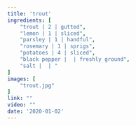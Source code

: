 ```yaml
---
title: 'trout'
ingredients: [
    "trout | 2 | gutted",
    "lemon | 1 | sliced",
    "parsley | 1 | handful",
    "rosemary | 1 | sprigs",
    "potatoes | 4 | sliced",
    "black pepper |  | freshly ground",
    "salt |  | "
]
images: [
    "trout.jpg"
]
link: ""
video: ""
date: '2020-01-02'
---
```


